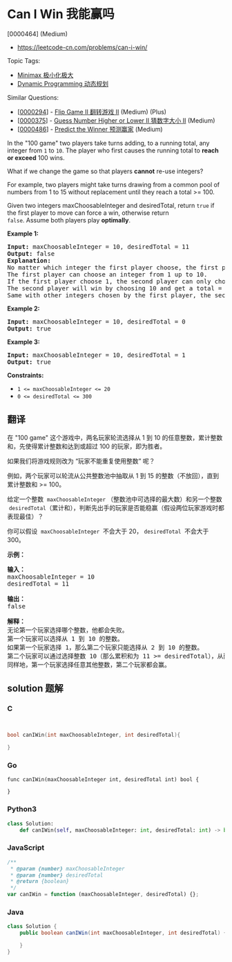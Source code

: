 # Can I Win 我能赢吗

[0000464] (Medium)

- https://leetcode-cn.com/problems/can-i-win/

Topic Tags:

- [Minimax 极小化极大](https://leetcode-cn.com/tag/minimax/)
- [Dynamic Programming 动态规划](https://leetcode-cn.com/tag/dynamic-programming/)

Similar Questions:

- [[0000294](https://leetcode-cn.com/problems/flip-game-ii/)] - [Flip Game II 翻转游戏 II](./0000294.flip-game-ii.md) (Medium) (Plus)
- [[0000375](https://leetcode-cn.com/problems/guess-number-higher-or-lower-ii/)] - [Guess Number Higher or Lower II 猜数字大小 II](./0000375.guess-number-higher-or-lower-ii.md) (Medium)
- [[0000486](https://leetcode-cn.com/problems/predict-the-winner/)] - [Predict the Winner 预测赢家](./0000486.predict-the-winner.md) (Medium)

In the "100 game" two players take turns adding, to a running total, any integer from `1` to `10`. The player who first causes the running total to **reach or exceed** 100 wins.

What if we change the game so that players **cannot** re-use integers?

For example, two players might take turns drawing from a common pool of numbers from 1 to 15 without replacement until they reach a total >= 100.

Given two integers maxChoosableInteger and desiredTotal, return `true` if the first player to move can force a win, otherwise return `false`. Assume both players play **optimally**.

**Example 1:**

<pre><strong>Input:</strong> maxChoosableInteger = 10, desiredTotal = 11
<strong>Output:</strong> false
<strong>Explanation:</strong>
No matter which integer the first player choose, the first player will lose.
The first player can choose an integer from 1 up to 10.
If the first player choose 1, the second player can only choose integers from 2 up to 10.
The second player will win by choosing 10 and get a total = 11, which is &gt;= desiredTotal.
Same with other integers chosen by the first player, the second player will always win.
</pre>

**Example 2:**

<pre><strong>Input:</strong> maxChoosableInteger = 10, desiredTotal = 0
<strong>Output:</strong> true
</pre>

**Example 3:**

<pre><strong>Input:</strong> maxChoosableInteger = 10, desiredTotal = 1
<strong>Output:</strong> true
</pre>

**Constraints:**

- `1 <= maxChoosableInteger <= 20`
- `0 <= desiredTotal <= 300`

## 翻译

在 "100 game" 这个游戏中，两名玩家轮流选择从 1 到 10 的任意整数，累计整数和，先使得累计整数和达到或超过 100 的玩家，即为胜者。

如果我们将游戏规则改为 “玩家不能重复使用整数” 呢？

例如，两个玩家可以轮流从公共整数池中抽取从 1 到 15 的整数（不放回），直到累计整数和 >= 100。

给定一个整数  `maxChoosableInteger` （整数池中可选择的最大数）和另一个整数  `desiredTotal`（累计和），判断先出手的玩家是否能稳赢（假设两位玩家游戏时都表现最佳）？

你可以假设  `maxChoosableInteger`  不会大于 20， `desiredTotal`  不会大于 300。

**示例：**

<pre><strong>输入：</strong>
maxChoosableInteger = 10
desiredTotal = 11

<strong>输出：</strong>
false

<strong>解释：
</strong>无论第一个玩家选择哪个整数，他都会失败。
第一个玩家可以选择从 1 到 10 的整数。
如果第一个玩家选择 1，那么第二个玩家只能选择从 2 到 10 的整数。
第二个玩家可以通过选择整数 10（那么累积和为 11 &gt;= desiredTotal），从而取得胜利.
同样地，第一个玩家选择任意其他整数，第二个玩家都会赢。
</pre>

## solution 题解

### C

```c


bool canIWin(int maxChoosableInteger, int desiredTotal){

}
```

### Go

```golang
func canIWin(maxChoosableInteger int, desiredTotal int) bool {

}
```

### Python3

```python
class Solution:
    def canIWin(self, maxChoosableInteger: int, desiredTotal: int) -> bool:
```

### JavaScript

```javascript
/**
 * @param {number} maxChoosableInteger
 * @param {number} desiredTotal
 * @return {boolean}
 */
var canIWin = function (maxChoosableInteger, desiredTotal) {};
```

### Java

```java
class Solution {
    public boolean canIWin(int maxChoosableInteger, int desiredTotal) {

    }
}
```
